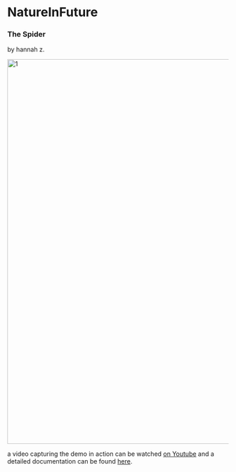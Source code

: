 # NatureInFuture


### The Spider
by hannah z.

<img width="875" alt="1" src="https://user-images.githubusercontent.com/83347817/162109072-b0a5e182-c9e4-4afb-ac77-9d338a592992.png" width="100">

a video capturing the demo in action can be watched [on Youtube](https://youtu.be/iIokxq5maFs) and a detailed documentation can be found [here](https://hannahz.vercel.app/copycat-embedded-system).

